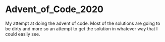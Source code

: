 # Advent_of_Code_2020

My attempt at doing the advent of code. Most of the solutions are going to be dirty and more so an attempt to get the solution in whatever way that I could easily see.
